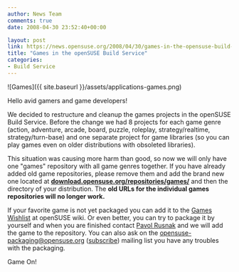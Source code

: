 ```yaml
---
author: News Team
comments: true
date: 2008-04-30 23:52:40+00:00

layout: post
link: https://news.opensuse.org/2008/04/30/games-in-the-opensuse-build-service/
title: "Games in the openSUSE Build Service"
categories:
- Build Service
---
```




![Games]({{ site.baseurl }}/assets/applications-games.png)


Hello avid gamers and game developers!

We decided to restructure and cleanup the games projects in the openSUSE  Build Service. Before the change we had 8 projects for each game genre  (action, adventure, arcade, board, puzzle, roleplay, strategy/realtime,  strategy/turn-base) and one separate project for game libraries (so you  can play games even on older distributions with obsoleted libraries).

This situation was causing more harm than good, so now we will only have  one "games" repository with all game genres together. If you have  already added old game repositories, please remove them and add the  brand new one located at **[download.opensuse.org/repositories/games/](http://download.opensuse.org/repositories/games/)** and then the directory of your distribution. The **old URLs for the individual games repositories will no longer work.**

If your favorite game is not yet packaged you can add it to the [Games Wishlist](http://en.opensuse.org/Wishlist_Games) at  openSUSE wiki. Or even better, you can try to package it by yourself and  when you are finished contact [Pavol  Rusnak](mailto:prusnak@suse.cz) and we will add the game to the repository. You can also ask on the [opensuse-packaging@opensuse.org](http://lists.opensuse.org/opensuse-packaging) ([subscribe](mailto:opensuse-packaging+subscribe@opensuse.org)) mailing list you have any troubles with the packaging.

Game On!		
